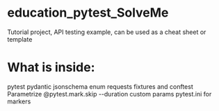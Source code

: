 # education_pytest_SolveMe
Tutorial project, API testing example, can be used as a cheat sheet or template

# What is inside:

pytest
pydantic
jsonschema
enum
requests
fixtures and conftest
Parametrize
@pytest.mark.skip
--duration
custom params
pytest.ini for markers
